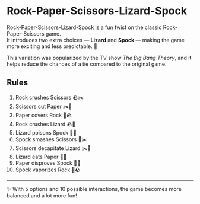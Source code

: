 # Rock-Paper-Scissors-Lizard-Spock

Rock-Paper-Scissors-Lizard-Spock is a fun twist on the classic Rock-Paper-Scissors game.  
It introduces two extra choices — **Lizard** and **Spock** — making the game more exciting and less predictable. 🎉  

This variation was popularized by the TV show *The Big Bang Theory*, and it helps reduce the chances of a tie compared to the original game.  

## Rules
1. Rock crushes Scissors 🪨✂️
2. Scissors cut Paper ✂️📄
3. Paper covers Rock 📄🪨
4. Rock crushes Lizard 🪨🦎
5. Lizard poisons Spock 🦎🖖
6. Spock smashes Scissors 🖖✂️
7. Scissors decapitate Lizard ✂️🦎
8. Lizard eats Paper 🦎📄
9. Paper disproves Spock 📄🖖
10. Spock vaporizes Rock 🖖🪨

---
✨ With 5 options and 10 possible interactions, the game becomes more balanced and a lot more fun!
